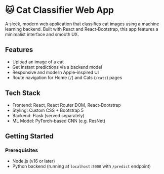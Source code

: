 # 🐱 Cat Classifier Web App

A sleek, modern web application that classifies cat images using a machine learning backend. Built with React and React-Bootstrap, this app features a minimalist interface and smooth UX.

## Features

- Upload an image of a cat
- Get instant predictions via a backend model
- Responsive and modern Apple-inspired UI
- Route navigation for Home (`/`) and Cats (`/cats`) pages

## Tech Stack

- Frontend: React, React Router DOM, React-Bootstrap
- Styling: Custom CSS + Bootstrap 5
- Backend: Flask (served separately)
- ML Model: PyTorch-based CNN (e.g. ResNet)

## Getting Started

### Prerequisites

- Node.js (v16 or later)
- Python backend (running at `localhost:5000` with `/predict` endpoint)
